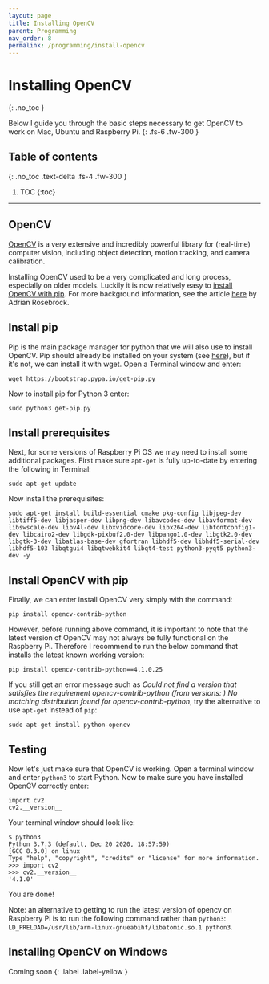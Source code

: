 ```yaml
---
layout: page
title: Installing OpenCV
parent: Programming
nav_order: 8
permalink: /programming/install-opencv
---
```


# Installing OpenCV
{: .no_toc }

Below I guide you through the basic steps necessary to get OpenCV to work on Mac, Ubuntu and Raspberry Pi.
{: .fs-6 .fw-300 }

## Table of contents
{: .no_toc .text-delta .fs-4 .fw-300 }

1. TOC
{:toc}
---

## OpenCV
[OpenCV](https://opencv.org) is a very extensive and incredibly powerful library for (real-time) computer vision, including object detection, motion tracking, and camera calibration.

Installing OpenCV used to be a very complicated and long process, especially on older models. Luckily it is now relatively easy to [install OpenCV with pip](https://pypi.org/project/opencv-python). For more background information, see the article [here](https://www.pyimagesearch.com/2018/09/19/pip-install-opencv/) by Adrian Rosebrock.

## Install pip
Pip is the main package manager for python that we will also use to install OpenCV. Pip should already be installed on your system (see [here](https://pip.pypa.io/en/stable/installing/)), but if it's not, we can install it with wget. Open a Terminal window and enter:

```
wget https://bootstrap.pypa.io/get-pip.py
```

Now to install pip for Python 3 enter:

```
sudo python3 get-pip.py
```

## Install prerequisites
Next, for some versions of Raspberry Pi OS we may need to install some additional packages. First make sure `apt-get` is fully up-to-date by entering the following in Terminal:

```
sudo apt-get update
```

Now install the prerequisites:

```
sudo apt-get install build-essential cmake pkg-config libjpeg-dev libtiff5-dev libjasper-dev libpng-dev libavcodec-dev libavformat-dev libswscale-dev libv4l-dev libxvidcore-dev libx264-dev libfontconfig1-dev libcairo2-dev libgdk-pixbuf2.0-dev libpango1.0-dev libgtk2.0-dev libgtk-3-dev libatlas-base-dev gfortran libhdf5-dev libhdf5-serial-dev libhdf5-103 libqtgui4 libqtwebkit4 libqt4-test python3-pyqt5 python3-dev -y
```

## Install OpenCV with pip
Finally, we can enter install OpenCV very simply with the command:

```
pip install opencv-contrib-python
```

However, before running above command, it is important to note that the latest version of OpenCV may not always be fully functional on the Raspberry Pi. Therefore I recommend to run the below command that installs the latest known working version:

```
pip install opencv-contrib-python==4.1.0.25
```

If you still get an error message such as *Could not find a version that satisfies the requirement opencv-contrib-python (from versions: ) No matching distribution found for opencv-contrib-python*, try the alternative to use `apt-get` instead of `pip`:

```
sudo apt-get install python-opencv
```

## Testing
Now let's just make sure that OpenCV is working. Open a terminal window and enter `python3` to start Python. Now to make sure you have installed OpenCV correctly enter:

```
import cv2
cv2.__version__
```

Your terminal window should look like:

```
$ python3
Python 3.7.3 (default, Dec 20 2020, 18:57:59)
[GCC 8.3.0] on linux
Type "help", "copyright", "credits" or "license" for more information.
>>> import cv2
>>> cv2.__version__
'4.1.0'
```

You are done!

Note: an alternative to getting to run the latest version of opencv on Raspberry Pi is to run the following command rather than `python3`: `LD_PRELOAD=/usr/lib/arm-linux-gnueabihf/libatomic.so.1 python3`.

## Installing OpenCV on Windows
Coming soon
{: .label .label-yellow }

